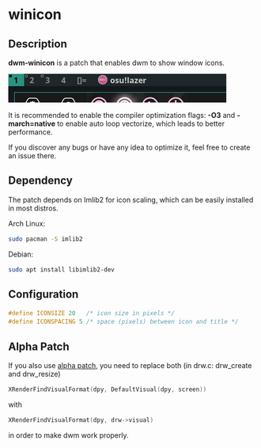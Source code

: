 winicon
========

Description
-----------
**dwm-winicon** is a patch that enables dwm to show window icons.

![](https://raw.githubusercontent.com/AdamYuan/dwm-winicon/master/screenshots.png)

It is recommended to enable the compiler optimization flags: **-O3** and **-march=native** to enable auto loop vectorize, which leads to better performance.

If you discover any bugs or have any idea to optimize it, feel free to create an issue there.

Dependency
----------
The patch depends on Imlib2 for icon scaling, which can be easily installed in most distros.

Arch Linux:
```sh
sudo pacman -S imlib2
```
Debian:
```sh
sudo apt install libimlib2-dev
```

Configuration
-------------
```c
#define ICONSIZE 20   /* icon size in pixels */
#define ICONSPACING 5 /* space (pixels) between icon and title */
```

Alpha Patch
-----------
If you also use [alpha patch](https://dwm.suckless.org/patches/alpha/), you need to replace both (in drw.c: drw_create and drw_resize) 
```c
XRenderFindVisualFormat(dpy, DefaultVisual(dpy, screen))
```
with 
```c
XRenderFindVisualFormat(dpy, drw->visual)
```
in order to make dwm work properly.
